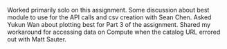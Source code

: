 Worked primarily solo on this assignment. Some discussion about best module to use for the API calls and csv creation with Sean Chen. Asked Yukun Wan about plotting best for Part 3 of the assignment. Shared my workaround for accessing data on Compute when the catalog URL errored out with Matt Sauter.
